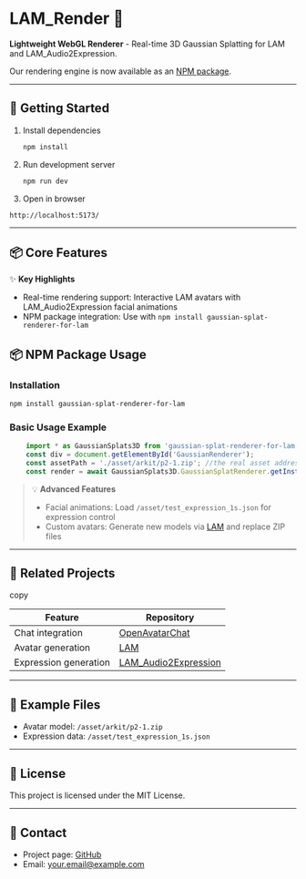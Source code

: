 # LAM\_Render 🎨

**Lightweight WebGL Renderer** - Real-time 3D Gaussian Splatting for LAM and LAM\_Audio2Expression.

Our rendering engine is now available as an [NPM package](https://www.npmjs.com/package/gaussian-splat-renderer-for-lam).

---

## 🚀 Getting Started

1. Install dependencies

   ```bash
   npm install
   ```
2. Run development server

   ```bash
   npm run dev
   ```
3. Open in browser

<pre class="blog-pre"><div class="code-copy"><span></span><div><div class="code-copy-btn"><i class="next-icon next-icon-copy next-large"></i></div></div></div><code class="blog-code">http://localhost:5173/
</code></pre>

---

## 📦 Core Features

✨ **Key Highlights**

* Real-time rendering support: Interactive LAM avatars with LAM\_Audio2Expression facial animations
* NPM package integration: Use with `npm install gaussian-splat-renderer-for-lam`

## 📦 NPM Package Usage

### Installation

```bash
npm install gaussian-splat-renderer-for-lam
```

### Basic Usage Example

```javascript
    import * as GaussianSplats3D from 'gaussian-splat-renderer-for-lam';
    const div = document.getElementById('GaussianRenderer');
    const assetPath = './asset/arkit/p2-1.zip'; //the real asset address
    const render = await GaussianSplats3D.GaussianSplatRenderer.getInstance(div, assetPath);

```

> 💡 **Advanced Features**
>
> * Facial animations: Load `/asset/test_expression_1s.json` for expression control
> * Custom avatars: Generate new models via [LAM](https://github.com/yourname/LAM) and replace ZIP files

---

## 🔗 Related Projects

copy


| Feature               | Repository                                                                |
| --------------------- | ------------------------------------------------------------------------- |
| Chat integration      | [OpenAvatarChat](https://openavatarchat.example/)                         |
| Avatar generation     | [LAM](https://github.com/yourname/LAM)                                    |
| Expression generation | [LAM\_Audio2Expression](https://github.com/yourname/LAM_Audio2Expression) |

---

## 🧪 Example Files

* Avatar model: `/asset/arkit/p2-1.zip`
* Expression data: `/asset/test_expression_1s.json`

---

## 📜 License

This project is licensed under the MIT License.

---

## 📨 Contact

* Project page: [GitHub](https://github.com/aigc3d/LAM_WebRender.git)
* Email: [your.email@example.com](mailto:doris.yxd@alibaba-inc.com)
